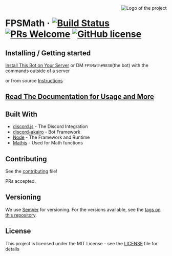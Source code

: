 <img src="https://cdn.discordapp.com/avatars/792712521546465301/a8176886ccd814f17b4c5a98b62e185a.png" alt="Logo of the project" align="right">

# FPSMath &middot; [![Build Status](https://img.shields.io/github/workflow/status/fpsmath/fpsmath/CI?logo=github&style=flat-square)](https://github.com/AnimaFPS/FPSMath/Actions) [![PRs Welcome](https://img.shields.io/badge/PRs-welcome-brightgreen.svg?style=flat-square)](http://makeapullrequest.com) [![GitHub license](https://img.shields.io/badge/license-MIT-blue.svg?style=flat-square)](https://github.com/fpsmath/fpsmath/blob/master/LICENSE)

## Installing / Getting started

[Install This Bot on Your Server](https://fpsmath.animafps.xyz/docs/getting-started) or DM `FPSMath#9838`\(the bot\) with the commands outside of a server

or from source [Instructions](/docs/CONTRIBUTING.md)

## [**Read The Documentation for Usage and More**](https://fpsmath.animafps.xyz)

## Built With

- [discord.js](https://github.com/discordjs/discord.js) - The Discord Integration
- [discord-akairo](https://github.com/discord-akairo/discord-akairo) - Bot Framework
- [Node](https://nodejs.org/) - The Framework and Runtime
- [Mathjs](https://mathjs.org/) - Used for Math functions

## Contributing

See the [contributing](/docs/CONTRIBUTING.md) file!

PRs accepted.

## Versioning

We use [SemVer](http://semver.org/) for versioning. For the versions available, see the [tags on this repository](https://github.com/AnimaFPS/FPSMath/tags).

## License

This project is licensed under the MIT License - see the [LICENSE](LICENSE) file for details

